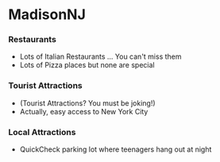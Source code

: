 # MadisonNJ

### Restaurants
 - Lots of Italian Restaurants ... You can't miss them
 - Lots of Pizza places but none are special

### Tourist Attractions
 - (Tourist Attractions? You must be joking!)
 - Actually, easy access to New York City

### Local Attractions
- QuickCheck parking lot where teenagers hang out at night

